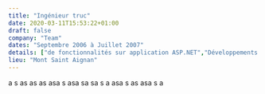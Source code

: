 ```yaml
---
title: "Ingénieur truc"
date: 2020-03-11T15:53:22+01:00
draft: false
company: "Team"
dates: "Septembre 2006 à Juillet 2007"
details: ["de fonctionnalités sur application ASP.NET","Développements d'applications web spécifiques en PHP"]
lieu: "Mont Saint Aignan"
---
```

a s as  as
as  asa s asa sa  sa  s a
asa s as  asa s a
